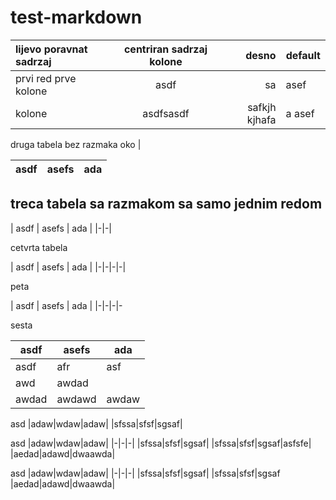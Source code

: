 # test-markdown

| lijevo poravnat sadrzaj | centriran sadrzaj kolone | desno | default |
|:--------------|:--------------:|------:|-|
| prvi red prve kolone | asdf | sa |asef|
| kolone | asdfsasdf | safkjh kjhafa | a asef|

druga tabela bez razmaka oko |

|asdf|asefs|ada|
|-|-|-|

## treca tabela sa razmakom sa samo jednim redom
| asdf | asefs | ada |
|-|-|

cetvrta tabela

| asdf | asefs | ada |
|-|-|-|-|

peta

| asdf | asefs | ada |
|-|-|-|-

sesta

| asdf | asefs | ada |
|-|-|-|
|asdf|afr|asf|
|awd|awdad|
|awdad|awdawd|awdaw|

asd
|adaw|wdaw|adaw|
|sfssa|sfsf|sgsaf|

asd
|adaw|wdaw|adaw|
|-|-|-|
|sfssa|sfsf|sgsaf|
|sfssa|sfsf|sgsaf|asfsfe|
|aedad|adawd|dwaawda|

asd
|adaw|wdaw|adaw|
|-|-|-|
|sfssa|sfsf|sgsaf|
|sfssa|sfsf|sgsaf
|aedad|adawd|dwaawda|
